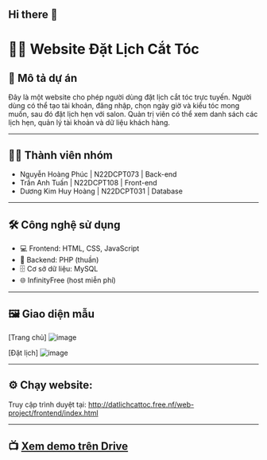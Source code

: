 ## Hi there 👋

# 💇‍♂️ Website Đặt Lịch Cắt Tóc

## 📌 Mô tả dự án
Đây là một website cho phép người dùng đặt lịch cắt tóc trực tuyến. Người dùng có thể tạo tài khoản, đăng nhập, chọn ngày giờ và kiểu tóc mong muốn, sau đó đặt lịch hẹn với salon. Quản trị viên có thể xem danh sách các lịch hẹn, quản lý tài khoản và dữ liệu khách hàng.

---

## 🧑‍💻 Thành viên nhóm 
- Nguyễn Hoàng Phúc   | N22DCPT073 | Back-end
- Trần Anh Tuấn       | N22DCPT108 | Front-end
- Dương Kim Huy Hoàng | N22DCPT031 | Database

---

## 🛠️ Công nghệ sử dụng
- 💻 Frontend: HTML, CSS, JavaScript
- 🧠 Backend: PHP (thuần)
- 🗄️ Cơ sở dữ liệu: MySQL
- 🌐 InfinityFree (host miễn phí)

---

## 🖼️ Giao diện mẫu
[Trang chủ] ![image](https://github.com/user-attachments/assets/8fa0f1a4-bff0-49b8-b564-72707ebde8e9)

[Đặt lịch] ![image](https://github.com/user-attachments/assets/f48f4a86-b073-420f-9c15-7531dc5721af)

---

## ⚙️ Chạy website:
Truy cập trình duyệt tại:
http://datlichcattoc.free.nf/web-project/frontend/index.html

---

## 📺 [Xem demo trên Drive](https://drive.google.com/drive/folders/19pB3Hdem1fbwu_gl97-dbdFUfeY6O9de?usp=sharing)

